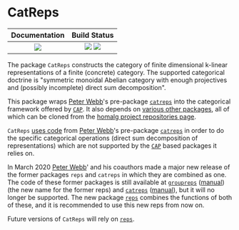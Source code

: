 # CatReps

| **Documentation**                                                 | **Build Status**                                                                                |
|:-----------------------------------------------------------------:|:-----------------------------------------------------------------------------------------------:|
| [![][docs-stable-img]][docs-stable-url]                           | [![][tests-img]][tests-url] [![][codecov-img]][codecov-url] |

The package `CatReps` constructs the category of finite dimensional k-linear representations of a finite (concrete) category.
The supported categorical doctrine is "symmetric monoidal Abelian category with enough projectives and (possibly incomplete) direct sum decomposition".

This package wraps [Peter Webb](https://www-users.math.umn.edu/~webb/)'s pre-package [`catreps`](https://www-users.math.umn.edu/~webb/GAPfiles/catreps) into the categorical framework offered by [`CAP`](https://homalg-project.github.io/CAP_project/).
It also depends on [various other packages](https://github.com/homalg-project/CatReps/blob/master/.circleci/config.yml#L12), all of which can be cloned from the [homalg project repositories page](https://github.com/homalg-project).

`CatReps` [uses code](https://codecov.io/gh/homalg-project/CatReps/src/master/gap/catreps.g) from [Peter Webb](https://www-users.math.umn.edu/~webb/)'s pre-package [`catreps`](https://www-users.math.umn.edu/~webb/GAPfiles/catreps) in order to do the specific categorical operations (direct sum decomposition of representations) which are not supported by the [`CAP`](https://homalg-project.github.io/CAP_project/) based packages it relies on.

In March 2020 [Peter Webb](https://www-users.math.umn.edu/~webb/)' and his coauthors made a major new release of the former packages `reps` and `catreps` in which they are combined as one. The code of these former packages is still available at [`groupreps`](https://www-users.math.umn.edu/~webb/GAPfiles/groupreps) ([manual](https://www-users.math.umn.edu/~webb/GAPfiles/grouprepstutorial.html)) (the new name for the former reps) and [`catreps`](https://www-users.math.umn.edu/~webb/GAPfiles/catreps) ([manual](https://www-users.math.umn.edu/~webb/GAPfiles/catrepstutorial.html)), but it will no longer be supported. The new package [`reps`](https://www-users.math.umn.edu/~webb/GAPfiles/reps) combines the functions of both of these, and it is recommended to use this new reps from now on.

Future versions of `CatReps` will rely on [`reps`](https://www-users.math.umn.edu/~webb/GAPfiles/reps).

[docs-stable-img]: https://img.shields.io/badge/docs-stable-blue.svg
[docs-stable-url]: https://homalg-project.github.io/CatReps/doc/chap0.html

[tests-img]: https://github.com/homalg-project/CatReps/workflows/Tests/badge.svg
[tests-url]: https://github.com/homalg-project/CatReps/actions?query=workflow%3ATests

[codecov-img]: https://codecov.io/gh/homalg-project/CatReps/branch/master/graph/badge.svg
[codecov-url]: https://codecov.io/gh/homalg-project/CatReps
